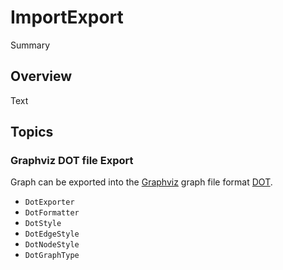 # ImportExport

<!--@START_MENU_TOKEN@-->Summary<!--@END_MENU_TOKEN@-->

## Overview

<!--@START_MENU_TOKEN@-->Text<!--@END_MENU_TOKEN@-->

## Topics

### Graphviz DOT file Export

Graph can be exported into the [Graphviz](https://graphviz.gitlab.io) graph
file format [DOT](https://graphviz.gitlab.io/doc/info/lang.html).

- ``DotExporter``
- ``DotFormatter``
- ``DotStyle``
- ``DotEdgeStyle``
- ``DotNodeStyle``
- ``DotGraphType``
